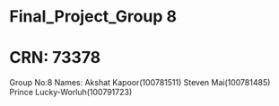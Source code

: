 # Final_Project_Group 8
# CRN: 73378
Group No:8
Names:
Akshat Kapoor(100781511)
Steven Mai(100781485)
Prince Lucky-Worluh(100791723)



